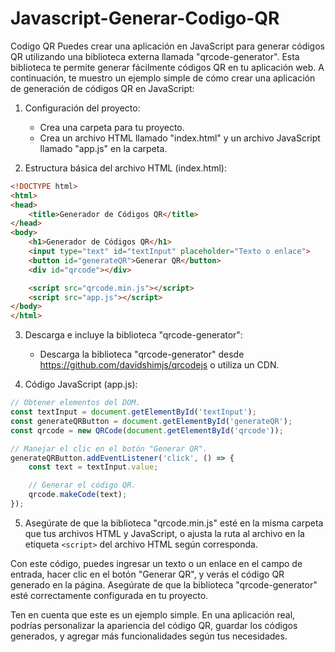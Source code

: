 # Javascript-Generar-Codigo-QR
Codigo QR
Puedes crear una aplicación en JavaScript para generar códigos QR utilizando una biblioteca externa llamada "qrcode-generator". Esta biblioteca te permite generar fácilmente códigos QR en tu aplicación web. A continuación, te muestro un ejemplo simple de cómo crear una aplicación de generación de códigos QR en JavaScript:

1. Configuración del proyecto:

   - Crea una carpeta para tu proyecto.
   - Crea un archivo HTML llamado "index.html" y un archivo JavaScript llamado "app.js" en la carpeta.

2. Estructura básica del archivo HTML (index.html):

```html
<!DOCTYPE html>
<html>
<head>
    <title>Generador de Códigos QR</title>
</head>
<body>
    <h1>Generador de Códigos QR</h1>
    <input type="text" id="textInput" placeholder="Texto o enlace">
    <button id="generateQR">Generar QR</button>
    <div id="qrcode"></div>

    <script src="qrcode.min.js"></script>
    <script src="app.js"></script>
</body>
</html>
```

3. Descarga e incluye la biblioteca "qrcode-generator":
   - Descarga la biblioteca "qrcode-generator" desde https://github.com/davidshimjs/qrcodejs o utiliza un CDN.

4. Código JavaScript (app.js):

```javascript
// Obtener elementos del DOM.
const textInput = document.getElementById('textInput');
const generateQRButton = document.getElementById('generateQR');
const qrcode = new QRCode(document.getElementById('qrcode'));

// Manejar el clic en el botón "Generar QR".
generateQRButton.addEventListener('click', () => {
    const text = textInput.value;

    // Generar el código QR.
    qrcode.makeCode(text);
});
```

5. Asegúrate de que la biblioteca "qrcode.min.js" esté en la misma carpeta que tus archivos HTML y JavaScript, o ajusta la ruta al archivo en la etiqueta `<script>` del archivo HTML según corresponda.

Con este código, puedes ingresar un texto o un enlace en el campo de entrada, hacer clic en el botón "Generar QR", y verás el código QR generado en la página. Asegúrate de que la biblioteca "qrcode-generator" esté correctamente configurada en tu proyecto.

Ten en cuenta que este es un ejemplo simple. En una aplicación real, podrías personalizar la apariencia del código QR, guardar los códigos generados, y agregar más funcionalidades según tus necesidades.
